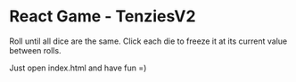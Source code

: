 # React Game - TenziesV2

Roll until all dice are the same. Click each die to freeze it at its current value between rolls.

Just open index.html and have fun =)
